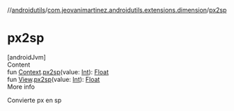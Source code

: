 //[androidutils](../index.md)/[com.jeovanimartinez.androidutils.extensions.dimension](index.md)/[px2sp](px2sp.md)



# px2sp  
[androidJvm]  
Content  
fun [Context](https://developer.android.com/reference/kotlin/android/content/Context.html).[px2sp](px2sp.md)(value: [Int](https://kotlinlang.org/api/latest/jvm/stdlib/kotlin/-int/index.html)): [Float](https://kotlinlang.org/api/latest/jvm/stdlib/kotlin/-float/index.html)  
fun [View](https://developer.android.com/reference/kotlin/android/view/View.html).[px2sp](px2sp.md)(value: [Int](https://kotlinlang.org/api/latest/jvm/stdlib/kotlin/-int/index.html)): [Float](https://kotlinlang.org/api/latest/jvm/stdlib/kotlin/-float/index.html)  
More info  


Convierte px en sp

  



